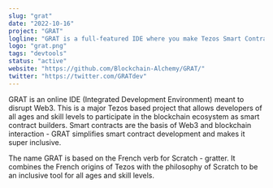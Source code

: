 ```yaml
---
slug: "grat"
date: "2022-10-16"
project: "GRAT"
logline: "GRAT is a full-featured IDE where you make Tezos Smart Contracts using visual blocks"
logo: "grat.png"
tags: "devtools"
status: "active"
website: "https://github.com/Blockchain-Alchemy/GRAT/"
twitter: "https://twitter.com/GRATdev"
---
```

GRAT is an online IDE (Integrated Development Environment) meant to disrupt Web3. This is a major Tezos based project that allows developers of all ages and skill levels to participate in the blockchain ecosystem as smart contract builders. Smart contracts are the basis of Web3 and blockchain interaction - GRAT simplifies smart contract development and makes it super inclusive.

The name GRAT is based on the French verb for Scratch - gratter. It combines the French origins of Tezos with the philosophy of Scratch to be an inclusive tool for all ages and skill levels.